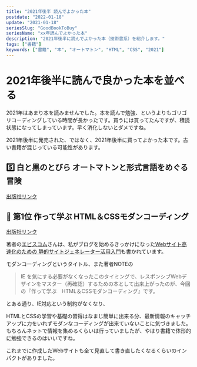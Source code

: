 ```yaml
---
title: "2021年後半 読んでよかった本"
postdate: "2022-01-18"
update: "2021-01-18"
seriesSlug: "GoodBookToBuy"
seriesName: "xx年読んでよかった本"
description: "2021年後半に読んでよかった本（技術書系）を紹介します。"
tags: ["書籍"]
keywords: ["書籍", "本", "オートマトン", "HTML", "CSS", "2021"]
---
```


# 2021年後半に読んで良かった本を並べる

2021年はあまり本を読みませんでした。本を読んで勉強、というよりもゴリゴリコーディングしている時間が長かったです。買うには買ってたんですが、積読状態になってしまっています。早く消化しないとダメですね。

<aside>

2021年後半に発売された、ではなく、2021年後半に買ってよかった本です。古い書籍が混じっている可能性があります。

</aside>

## 5️⃣ 白と黒のとびら オートマトンと形式言語をめぐる冒険

[出版社リンク](http://www.utp.or.jp/book/b306519.html)


## 🥇 第1位 作って学ぶ HTML＆CSSモダンコーディング

[出版社リンク](https://ebisu.com/html-css-modern-coding/)

著者の[エビスコム](https://ebisu.com/)さんは、私がブログを始めるきっかけになった[Webサイト高速化のための 静的サイトジェネレーター活用入門](https://ebisu.com/gatsbyjs-book/)も書かれています。

モダンコーディングというタイトル、また著者NOTEの

> IE を気にする必要がなくなったこのタイミングで、レスポンシブWebデザインをマスター（再確認）するための本として出来上がったのが、今回の『作って学ぶ　HTML＆CSSモダンコーディング』です。

とある通り、IE対応という制約がなくなり、

HTMLとCSSの学習や基礎の習得はなまじ簡単に出来る分、最新情報のキャッチアップに力をいれずモダンなコーディングが出来ていないことに気づきました。もちろんネットで情報を集めるくらいは行っていましたが、やはり書籍で体形的に勉強できるのはいいですね。

これまでに作成したWebサイトも全て見直して書き直したくなるくらいのインパクトがありました。

